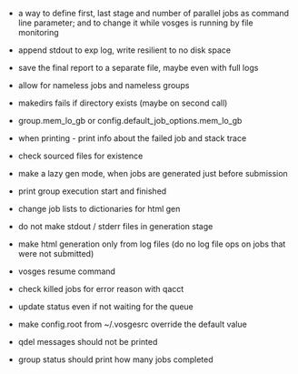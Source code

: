 - a way to define first, last stage and number of parallel jobs as command line parameter; and to change it while vosges is running by file monitoring
- append stdout to exp log, write resilient to no disk space
- save the final report to a separate file, maybe even with full logs

- allow for nameless jobs and nameless groups
- makedirs fails if directory exists (maybe on second call)
- group.mem_lo_gb or config.default_job_options.mem_lo_gb
- when printing - print info about the failed job and stack trace

- check sourced files for existence
- make a lazy gen mode, when jobs are generated just before submission
- print group execution start and finished

- change job lists to dictionaries for html gen

- do not make stdout / stderr files in generation stage

- make html generation only from log files (do no log file ops on jobs that were not submitted)
- vosges resume command
- check killed jobs for error reason with qacct

- update status even if not waiting for the queue

- make config.root from ~/.vosgesrc override the default value
- qdel messages should not be printed
- group status should print how many jobs completed
